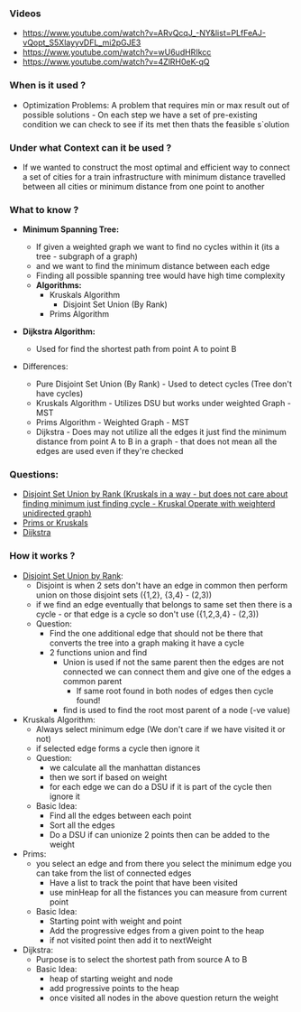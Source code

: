 ### Videos

- https://www.youtube.com/watch?v=ARvQcqJ_-NY&list=PLfFeAJ-vQopt_S5XlayyvDFL_mi2pGJE3
- https://www.youtube.com/watch?v=wU6udHRIkcc 
- https://www.youtube.com/watch?v=4ZlRH0eK-qQ 

### When is it used ?
- Optimization Problems: A problem that requires min or max result out of possible solutions - On each step we have a set of pre-existing condition we can check to see if its met then thats the feasible s`olution

### Under what Context can it be used ?
- If we wanted to construct the most optimal and efficient way to connect a set of cities for a train infrastructure with minimum distance travelled between all cities or minimum distance from one point to another

### What to know ?
- **Minimum Spanning Tree:**
    - If given a weighted graph we want to find no cycles within it (its a tree - subgraph of a graph)
    - and we want to find the minimum distance between each edge 
    - Finding all possible spanning tree would have high time complexity
    - **Algorithms:**
        - Kruskals Algorithm
            - Disjoint Set Union (By Rank)
        - Prims Algorithm
        
- **Dijkstra Algorithm:**
    - Used for find the shortest path from point A to point B

- Differences:
    - Pure Disjoint Set Union (By Rank) - Used to detect cycles (Tree don't have cycles)
    - Kruskals Algorithm - Utilizes DSU but works under weighted Graph - MST
    - Prims Algorithm - Weighted Graph - MST
    - Dijkstra - Does may not utilize all the edges it just find the minimum distance from point A to B in a graph - that does not mean all the edges are used even if they're checked



### Questions:
-  [Disjoint Set Union by Rank (Kruskals in a way - but does not care about finding minimum just finding cycle - Kruskal Operate with weighterd unidirected graph)](https://leetcode.com/problems/redundant-connection/description/)
- [Prims or Kruskals](https://leetcode.com/problems/min-cost-to-connect-all-points/description/)
- [Dijkstra](https://leetcode.com/problems/network-delay-time/description/)


### How it works ?
- [Disjoint Set Union by Rank](https://www.youtube.com/watch?v=wU6udHRIkcc):
    - Disjoint is when 2 sets don't have an edge in common then perform union on those disjoint sets ({1,2}, {3,4} - (2,3))
    - if we find an edge eventually that belongs to same set then there is a cycle - or that edge is a cycle so don't use ({1,2,3,4} - (2,3))
    - Question:
        - Find the one additional edge that should not be there that converts the tree into a graph making it have a cycle
        - 2 functions union and find
            - Union is used if not the same parent then the edges are not connected we can connect them and give one of the edges a common parent
                - If same root found in both nodes of edges then cycle found! 
            - find is used to find the root most parent of a node (-ve value)
- Kruskals Algorithm:
    - Always select minimum edge (We don't care if we have visited it or not)
    - if selected edge forms a cycle then ignore it
    - Question:
        - we calculate all the manhattan distances
        - then we sort if based on weight
        - for each edge we can do a DSU if it is part of the cycle then ignore it
    - Basic Idea:
        - Find all the edges between each point
        - Sort all the edges
        - Do a DSU if can unionize 2 points then can be added to the weight
- Prims:
    - you select an edge and from there you select the minimum edge you can take from the list of connected edges
        - Have a list to track the point that have been visited 
        - use minHeap for all the fistances you can measure from current point 
    - Basic Idea:
        - Starting point with weight and point
        - Add the progressive edges from a given point to the heap
        - if not visited point then add it to nextWeight
- Dijkstra:
    - Purpose is to select the shortest path from source A to B
    - Basic Idea:
        - heap of starting weight and node
        - add progressive points to the heap
        - once visited all nodes in the above question return the weight








